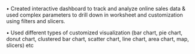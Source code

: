 •	Created interactive dashboard to track and analyze online sales data & used complex parameters to drill down in worksheet and customization using filters and slicers.

•	Used different types of customized visualization (bar chart, pie chart, donut chart, clustered bar chart, scatter chart, line chart, area chart, map, slicers) etc
